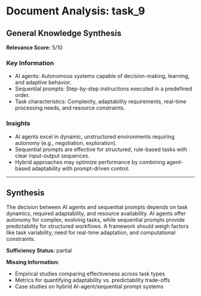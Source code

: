 # Document Analysis: task_9

## General Knowledge Synthesis
**Relevance Score:** 5/10

### Key Information
- AI agents: Autonomous systems capable of decision-making, learning, and adaptive behavior.
- Sequential prompts: Step-by-step instructions executed in a predefined order.
- Task characteristics: Complexity, adaptability requirements, real-time processing needs, and resource constraints.

### Insights
- AI agents excel in dynamic, unstructured environments requiring autonomy (e.g., negotiation, exploration).
- Sequential prompts are effective for structured, rule-based tasks with clear input-output sequences.
- Hybrid approaches may optimize performance by combining agent-based adaptability with prompt-driven control.

---

## Synthesis
The decision between AI agents and sequential prompts depends on task dynamics, required adaptability, and resource availability. AI agents offer autonomy for complex, evolving tasks, while sequential prompts provide predictability for structured workflows. A framework should weigh factors like task variability, need for real-time adaptation, and computational constraints.

**Sufficiency Status:** partial

**Missing Information:**
- Empirical studies comparing effectiveness across task types
- Metrics for quantifying adaptability vs. predictability trade-offs
- Case studies on hybrid AI-agent/sequential prompt systems
